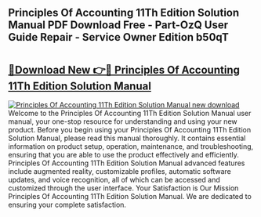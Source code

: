 ## Principles Of Accounting 11Th Edition Solution Manual PDF Download Free - Part-OzQ User Guide Repair - Service Owner Edition b50qT

# <h2><a href="http://bc82314.oget.top/?id=Principles+Of+Accounting+11Th+Edition+Solution+Manual">🔗Download New 👉🔴 Principles Of Accounting 11Th Edition Solution Manual</a></h2>

[![Principles Of Accounting 11Th Edition Solution Manual new download](https://i.imgur.com/5g1atiW.png)](http://bc82314.oget.top/?id=Principles+Of+Accounting+11Th+Edition+Solution+Manual)
Welcome to the Principles Of Accounting 11Th Edition Solution Manual user manual, your one-stop resource for understanding and using your new product. Before you begin using your Principles Of Accounting 11Th Edition Solution Manual, please read this manual thoroughly. It contains essential information on product setup, operation, maintenance, and troubleshooting, ensuring that you are able to use the product effectively and efficiently. Principles Of Accounting 11Th Edition Solution Manual advanced features include augmented reality, customizable profiles, automatic software updates, and voice recognition, all of which can be accessed and customized through the user interface. Your Satisfaction is Our Mission Principles Of Accounting 11Th Edition Solution Manual. We are dedicated to ensuring your complete satisfaction.
